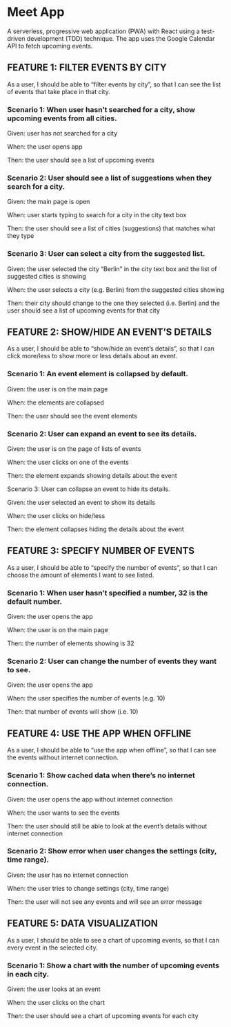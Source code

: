 # Meet App

A serverless, progressive web application (PWA) with React using a test-driven development (TDD) technique. The app uses the Google Calendar API to fetch upcoming events.

## FEATURE 1: FILTER EVENTS BY CITY

As a user, I should be able to “filter events by city”, so that I can see the list of events that take place in that city.

### Scenario 1: When user hasn’t searched for a city, show upcoming events from all cities.

Given: user has not searched for a city

When: the user opens app  

Then: the user should see a list of upcoming events

### Scenario 2: User should see a list of suggestions when they search for a city.

Given: the main page is open

When: user starts typing to search for a city in the city text box

Then: the user should see a list of cities (suggestions) that matches what they type  

### Scenario 3: User can select a city from the suggested list.

Given: the user selected the city “Berlin” in the city text box and the list of suggested cities is showing

When: the user selects a city (e.g. Berlin) from the suggested cities showing

Then: their city should change to the one they selected (i.e. Berlin) and the user should see a list of upcoming events for that city

## FEATURE 2: SHOW/HIDE AN EVENT’S DETAILS

As a user, I should be able to “show/hide an event’s details”, so that I can click more/less to show more or less details about an event.  

### Scenario 1: An event element is collapsed by default.

Given: the user is on the main page

When: the elements are collapsed  

Then: the user should see the event elements

### Scenario 2: User can expand an event to see its details.

Given: the user is on the page of lists of events

When: the user clicks on one of the events

Then: the element expands showing details about the event  


Scenario 3: User can collapse an event to hide its details.



Given: the user selected an event to show its details

When: the user clicks on hide/less

Then: the element collapses hiding the details about the event

## FEATURE 3: SPECIFY NUMBER OF EVENTS

As a user, I should be able to “specify the number of events”, so that I can choose the amount of elements I want to see listed.

### Scenario 1: When user hasn’t specified a number, 32 is the default number.

Given: the user opens the app

When: the user is on the main page

Then: the number of elements showing is 32

### Scenario 2: User can change the number of events they want to see.

Given: the user opens the app

When: the user specifies the number of events (e.g. 10)

Then: that number of events will show (i.e. 10)

## FEATURE 4: USE THE APP WHEN OFFLINE

As a user, I should be able to “use the app when offline”, so that I can see the events without internet connection.

### Scenario 1: Show cached data when there’s no internet connection.

Given: the user opens the app without internet connection

When: the user wants to see the events

Then: the user should still be able to look at the event’s details without internet connection

### Scenario 2: Show error when user changes the settings (city, time range).

Given: the user has no internet connection

When: the user tries to change settings (city, time range)

Then: the user will not see any events and will see an error message

## FEATURE 5: DATA VISUALIZATION

As a user, I should be able to see a chart of upcoming events, so that I can every event in the selected city.

### Scenario 1: Show a chart with the number of upcoming events in each city.

Given: the user looks at an event

When: the user clicks on the chart

Then: the user should see a chart of upcoming events for each city
